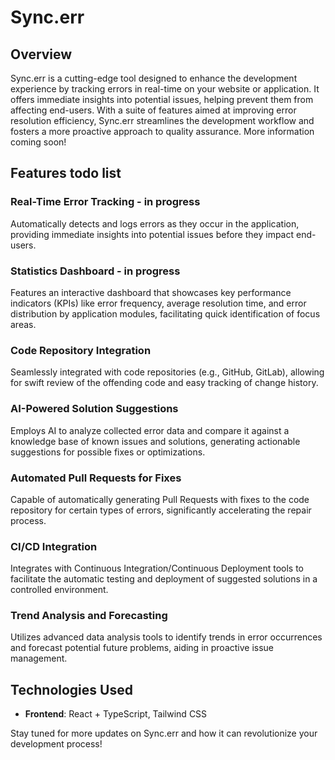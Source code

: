 # Sync.err

## Overview

Sync.err is a cutting-edge tool designed to enhance the development experience by tracking errors in real-time on your website or application. It offers immediate insights into potential issues, helping prevent them from affecting end-users. With a suite of features aimed at improving error resolution efficiency, Sync.err streamlines the development workflow and fosters a more proactive approach to quality assurance. More information coming soon!

## Features todo list

### Real-Time Error Tracking - in progress

Automatically detects and logs errors as they occur in the application, providing immediate insights into potential issues before they impact end-users.

### Statistics Dashboard - in progress

Features an interactive dashboard that showcases key performance indicators (KPIs) like error frequency, average resolution time, and error distribution by application modules, facilitating quick identification of focus areas.

### Code Repository Integration

Seamlessly integrated with code repositories (e.g., GitHub, GitLab), allowing for swift review of the offending code and easy tracking of change history.

### AI-Powered Solution Suggestions

Employs AI to analyze collected error data and compare it against a knowledge base of known issues and solutions, generating actionable suggestions for possible fixes or optimizations.

### Automated Pull Requests for Fixes

Capable of automatically generating Pull Requests with fixes to the code repository for certain types of errors, significantly accelerating the repair process.

### CI/CD Integration

Integrates with Continuous Integration/Continuous Deployment tools to facilitate the automatic testing and deployment of suggested solutions in a controlled environment.

### Trend Analysis and Forecasting

Utilizes advanced data analysis tools to identify trends in error occurrences and forecast potential future problems, aiding in proactive issue management.

## Technologies Used

- **Frontend**: React + TypeScript, Tailwind CSS

Stay tuned for more updates on Sync.err and how it can revolutionize your development process!
